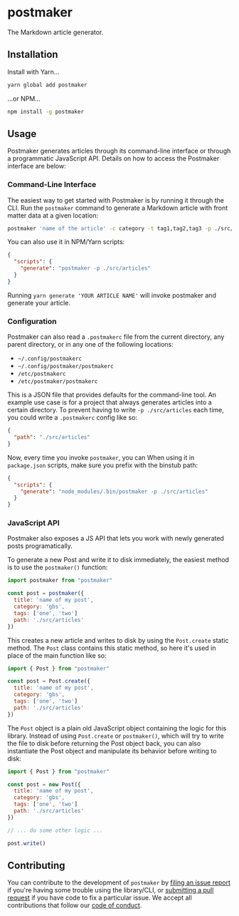 # postmaker

The Markdown article generator.

## Installation

Install with Yarn...

```bash
yarn global add postmaker
```

...or NPM...

```bash
npm install -g postmaker
```

## Usage

Postmaker generates articles through its command-line interface or
through a programmatic JavaScript API. Details on how to access the
Postmaker interface are below:

### Command-Line Interface

The easiest way to get started with Postmaker is by running it through
the CLI. Run the `postmaker` command to generate a Markdown article with
front matter data at a given location:

```bash
postmaker 'name of the article' -c category -t tag1,tag2,tag3 -p ./src/articles
```

You can also use it in NPM/Yarn scripts:

```json
{
  "scripts": {
    "generate": "postmaker -p ./src/articles"
  }
}
```

Running `yarn generate 'YOUR ARTICLE NAME'` will invoke postmaker and
generate your article.

### Configuration

Postmaker can also read a `.postmakerc` file from the current directory,
any parent directory, or in any one of the following locations:

- `~/.config/postmakerc`
- `~/.config/postmaker/postmakerc`
- `/etc/postmakerc`
- `/etc/postmaker/postmakerc`

This is a JSON file that provides defaults for the command-line tool. An
example use case is for a project that always generates articles into a
certain directory. To prevent having to write `-p ./src/articles` each
time, you could write a `.postmakerc` config like so:

```json
{
  "path": "./src/articles"
}
```

Now, every time you invoke `postmaker`, you can 
When using it in `package.json` scripts, make sure you prefix with the binstub path:

```json
{
  "scripts": {
    "generate": "node_modules/.bin/postmaker -p ./src/articles"
  }
}
```

### JavaScript API

Postmaker also exposes a JS API that lets you work with newly generated
posts programatically.

To generate a new Post and write it to disk immediately, the easiest
method is to use the `postmaker()` function:

```javascript
import postmaker from "postmaker"

const post = postmaker({
  title: 'name of my post',
  category: 'gbs',
  tags: ['one', 'two']
  path: './src/articles'
})
```

This creates a new article and writes to disk by using the `Post.create`
static method. The `Post` class contains this static method, so here
it's used in place of the main function like so:

```javascript
import { Post } from "postmaker"

const post = Post.create({
  title: 'name of my post',
  category: 'gbs',
  tags: ['one', 'two']
  path: './src/articles'
})
```

The `Post` object is a plain old JavaScript object containing the logic
for this library. Instead of using `Post.create` or `postmaker()`, which
will try to write the file to disk before returning the Post object
back, you can also instantiate the Post object and manipulate its
behavior before writing to disk:

```javascript
import { Post } from "postmaker"

const post = new Post({
  title: 'name of my post',
  category: 'gbs',
  tags: ['one', 'two']
  path: './src/articles'
})

// ... do some other logic ...

post.write()
```

## Contributing

You can contribute to the development of `postmaker` by [filing an issue
report][issues] if you're having some trouble using the library/CLI, or
[submitting a pull request][pulls] if you have code to fix a particular
issue. We accept all contributions that follow our [code of conduct][].

[issues]: https://github.com/tubbo/postmaker/issues
[pulls]: https://github.com/tubbo/postmaker/pulls/new
[code of conduct]: https://github.com/tubbo/postmaker/blob/master/CODE_OF_CONDUCT.md
